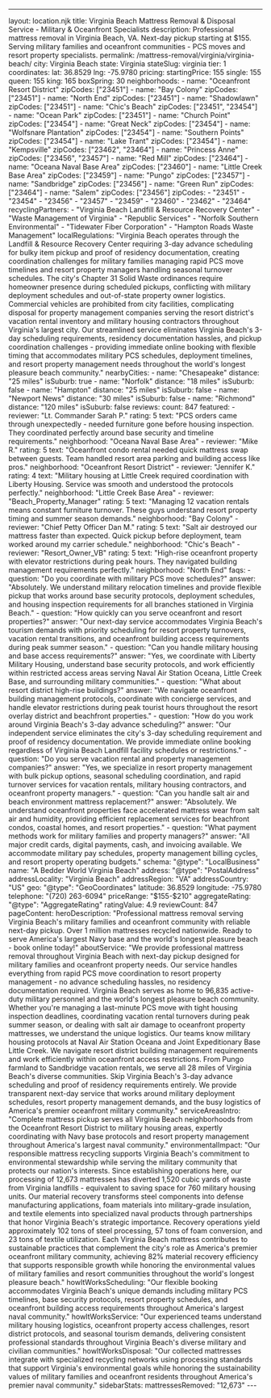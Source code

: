 ---
layout: location.njk
title: Virginia Beach Mattress Removal & Disposal Service - Military & Oceanfront Specialists
description: Professional mattress removal in Virginia Beach, VA. Next-day pickup starting at $155. Serving military families and oceanfront communities - PCS moves and resort property specialists.
permalink: /mattress-removal/virginia/virginia-beach/
city: Virginia Beach state: Virginia stateSlug: virginia tier: 1 coordinates: lat: 36.8529 lng: -75.9780 pricing: startingPrice: 155 single: 155 queen: 155 king: 165 boxSpring: 30 neighborhoods: - name: "Oceanfront Resort District" zipCodes: ["23451"] - name: "Bay Colony" zipCodes: ["23451"] - name: "North End" zipCodes: ["23451"] - name: "Shadowlawn" zipCodes: ["23451"] - name: "Chic's Beach" zipCodes: ["23451", "23454"] - name: "Ocean Park" zipCodes: ["23451"] - name: "Church Point" zipCodes: ["23454"] - name: "Great Neck" zipCodes: ["23454"] - name: "Wolfsnare Plantation" zipCodes: ["23454"] - name: "Southern Points" zipCodes: ["23454"] - name: "Lake Trant" zipCodes: ["23454"] - name: "Kempsville" zipCodes: ["23462", "23464"] - name: "Princess Anne" zipCodes: ["23456", "23457"] - name: "Red Mill" zipCodes: ["23464"] - name: "Oceana Naval Base Area" zipCodes: ["23460"] - name: "Little Creek Base Area" zipCodes: ["23459"] - name: "Pungo" zipCodes: ["23457"] - name: "Sandbridge" zipCodes: ["23456"] - name: "Green Run" zipCodes: ["23464"] - name: "Salem" zipCodes: ["23456"] zipCodes: - "23451" - "23454" - "23456" - "23457" - "23459" - "23460" - "23462" - "23464" recyclingPartners: - "Virginia Beach Landfill & Resource Recovery Center" - "Waste Management of Virginia" - "Republic Services" - "Norfolk Southern Environmental" - "Tidewater Fiber Corporation" - "Hampton Roads Waste Management" localRegulations: "Virginia Beach operates through the Landfill & Resource Recovery Center requiring 3-day advance scheduling for bulky item pickup and proof of residency documentation, creating coordination challenges for military families managing rapid PCS move timelines and resort property managers handling seasonal turnover schedules. The city's Chapter 31 Solid Waste ordinances require homeowner presence during scheduled pickups, conflicting with military deployment schedules and out-of-state property owner logistics. Commercial vehicles are prohibited from city facilities, complicating disposal for property management companies serving the resort district's vacation rental inventory and military housing contractors throughout Virginia's largest city. Our streamlined service eliminates Virginia Beach's 3-day scheduling requirements, residency documentation hassles, and pickup coordination challenges - providing immediate online booking with flexible timing that accommodates military PCS schedules, deployment timelines, and resort property management needs throughout the world's longest pleasure beach community." nearbyCities: - name: "Chesapeake" distance: "25 miles" isSuburb: true - name: "Norfolk" distance: "18 miles" isSuburb: false - name: "Hampton" distance: "25 miles" isSuburb: false - name: "Newport News" distance: "30 miles" isSuburb: false - name: "Richmond" distance: "120 miles" isSuburb: false reviews: count: 847 featured: - reviewer: "Lt. Commander Sarah P." rating: 5 text: "PCS orders came through unexpectedly - needed furniture gone before housing inspection. They coordinated perfectly around base security and timeline requirements." neighborhood: "Oceana Naval Base Area" - reviewer: "Mike R." rating: 5 text: "Oceanfront condo rental needed quick mattress swap between guests. Team handled resort area parking and building access like pros." neighborhood: "Oceanfront Resort District" - reviewer: "Jennifer K." rating: 4 text: "Military housing at Little Creek required coordination with Liberty Housing. Service was smooth and understood the protocols perfectly." neighborhood: "Little Creek Base Area" - reviewer: "Beach_Property_Manager" rating: 5 text: "Managing 12 vacation rentals means constant furniture turnover. These guys understand resort property timing and summer season demands." neighborhood: "Bay Colony" - reviewer: "Chief Petty Officer Dan M." rating: 5 text: "Salt air destroyed our mattress faster than expected. Quick pickup before deployment, team worked around my carrier schedule." neighborhood: "Chic's Beach" - reviewer: "Resort_Owner_VB" rating: 5 text: "High-rise oceanfront property with elevator restrictions during peak hours. They navigated building management requirements perfectly." neighborhood: "North End" faqs: - question: "Do you coordinate with military PCS move schedules?" answer: "Absolutely. We understand military relocation timelines and provide flexible pickup that works around base security protocols, deployment schedules, and housing inspection requirements for all branches stationed in Virginia Beach." - question: "How quickly can you serve oceanfront and resort properties?" answer: "Our next-day service accommodates Virginia Beach's tourism demands with priority scheduling for resort property turnovers, vacation rental transitions, and oceanfront building access requirements during peak summer season." - question: "Can you handle military housing and base access requirements?" answer: "Yes, we coordinate with Liberty Military Housing, understand base security protocols, and work efficiently within restricted access areas serving Naval Air Station Oceana, Little Creek Base, and surrounding military communities." - question: "What about resort district high-rise buildings?" answer: "We navigate oceanfront building management protocols, coordinate with concierge services, and handle elevator restrictions during peak tourist hours throughout the resort overlay district and beachfront properties." - question: "How do you work around Virginia Beach's 3-day advance scheduling?" answer: "Our independent service eliminates the city's 3-day scheduling requirement and proof of residency documentation. We provide immediate online booking regardless of Virginia Beach Landfill facility schedules or restrictions." - question: "Do you serve vacation rental and property management companies?" answer: "Yes, we specialize in resort property management with bulk pickup options, seasonal scheduling coordination, and rapid turnover services for vacation rentals, military housing contractors, and oceanfront property managers." - question: "Can you handle salt air and beach environment mattress replacement?" answer: "Absolutely. We understand oceanfront properties face accelerated mattress wear from salt air and humidity, providing efficient replacement services for beachfront condos, coastal homes, and resort properties." - question: "What payment methods work for military families and property managers?" answer: "All major credit cards, digital payments, cash, and invoicing available. We accommodate military pay schedules, property management billing cycles, and resort property operating budgets." schema: "@type": "LocalBusiness" name: "A Bedder World Virginia Beach" address: "@type": "PostalAddress" addressLocality: "Virginia Beach" addressRegion: "VA" addressCountry: "US" geo: "@type": "GeoCoordinates" latitude: 36.8529 longitude: -75.9780 telephone: "(720) 263-6094" priceRange: "$155-$210" aggregateRating: "@type": "AggregateRating" ratingValue: 4.9 reviewCount: 847 pageContent: heroDescription: "Professional mattress removal serving Virginia Beach's military families and oceanfront community with reliable next-day pickup. Over 1 million mattresses recycled nationwide. Ready to serve America's largest Navy base and the world's longest pleasure beach - book online today!" aboutService: "We provide professional mattress removal throughout Virginia Beach with next-day pickup designed for military families and oceanfront property needs. Our service handles everything from rapid PCS move coordination to resort property management - no advance scheduling hassles, no residency documentation required. Virginia Beach serves as home to 96,835 active-duty military personnel and the world's longest pleasure beach community. Whether you're managing a last-minute PCS move with tight housing inspection deadlines, coordinating vacation rental turnovers during peak summer season, or dealing with salt air damage to oceanfront property mattresses, we understand the unique logistics. Our teams know military housing protocols at Naval Air Station Oceana and Joint Expeditionary Base Little Creek. We navigate resort district building management requirements and work efficiently within oceanfront access restrictions. From Pungo farmland to Sandbridge vacation rentals, we serve all 28 miles of Virginia Beach's diverse communities. Skip Virginia Beach's 3-day advance scheduling and proof of residency requirements entirely. We provide transparent next-day service that works around military deployment schedules, resort property management demands, and the busy logistics of America's premier oceanfront military community." serviceAreasIntro: "Complete mattress pickup serves all Virginia Beach neighborhoods from the Oceanfront Resort District to military housing areas, expertly coordinating with Navy base protocols and resort property management throughout America's largest naval community." environmentalImpact: "Our responsible mattress recycling supports Virginia Beach's commitment to environmental stewardship while serving the military community that protects our nation's interests. Since establishing operations here, our processing of 12,673 mattresses has diverted 1,520 cubic yards of waste from Virginia landfills - equivalent to saving space for 760 military housing units. Our material recovery transforms steel components into defense manufacturing applications, foam materials into military-grade insulation, and textile elements into specialized naval products through partnerships that honor Virginia Beach's strategic importance. Recovery operations yield approximately 102 tons of steel processing, 57 tons of foam conversion, and 23 tons of textile utilization. Each Virginia Beach mattress contributes to sustainable practices that complement the city's role as America's premier oceanfront military community, achieving 82% material recovery efficiency that supports responsible growth while honoring the environmental values of military families and resort communities throughout the world's longest pleasure beach." howItWorksScheduling: "Our flexible booking accommodates Virginia Beach's unique demands including military PCS timelines, base security protocols, resort property schedules, and oceanfront building access requirements throughout America's largest naval community." howItWorksService: "Our experienced teams understand military housing logistics, oceanfront property access challenges, resort district protocols, and seasonal tourism demands, delivering consistent professional standards throughout Virginia Beach's diverse military and civilian communities." howItWorksDisposal: "Our collected mattresses integrate with specialized recycling networks using processing standards that support Virginia's environmental goals while honoring the sustainability values of military families and oceanfront residents throughout America's premier naval community." sidebarStats: mattressesRemoved: "12,673" ---